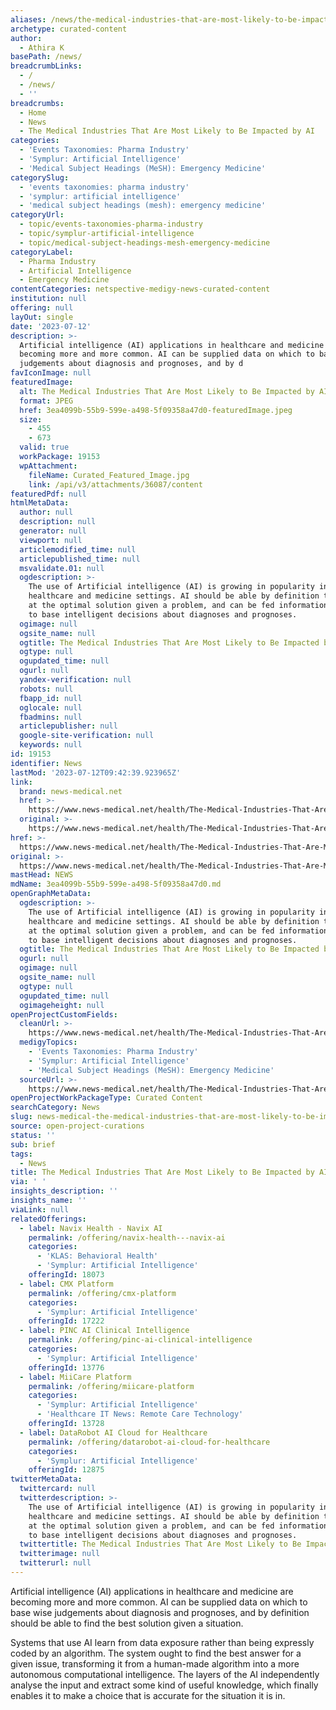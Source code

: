 ```yaml
---
aliases: /news/the-medical-industries-that-are-most-likely-to-be-impacted-by-ai
archetype: curated-content
author:
  - Athira K
basePath: /news/
breadcrumbLinks:
  - /
  - /news/
  - ''
breadcrumbs:
  - Home
  - News
  - The Medical Industries That Are Most Likely to Be Impacted by AI
categories:
  - 'Events Taxonomies: Pharma Industry'
  - 'Symplur: Artificial Intelligence'
  - 'Medical Subject Headings (MeSH): Emergency Medicine'
categorySlug:
  - 'events taxonomies: pharma industry'
  - 'symplur: artificial intelligence'
  - 'medical subject headings (mesh): emergency medicine'
categoryUrl:
  - topic/events-taxonomies-pharma-industry
  - topic/symplur-artificial-intelligence
  - topic/medical-subject-headings-mesh-emergency-medicine
categoryLabel:
  - Pharma Industry
  - Artificial Intelligence
  - Emergency Medicine
contentCategories: netspective-medigy-news-curated-content
institution: null
offering: null
layOut: single
date: '2023-07-12'
description: >-
  Artificial intelligence (AI) applications in healthcare and medicine are
  becoming more and more common. AI can be supplied data on which to base wise
  judgements about diagnosis and prognoses, and by d
favIconImage: null
featuredImage:
  alt: The Medical Industries That Are Most Likely to Be Impacted by AI
  format: JPEG
  href: 3ea4099b-55b9-599e-a498-5f09358a47d0-featuredImage.jpeg
  size:
    - 455
    - 673
  valid: true
  workPackage: 19153
  wpAttachment:
    fileName: Curated_Featured_Image.jpg
    link: /api/v3/attachments/36087/content
featuredPdf: null
htmlMetaData:
  author: null
  description: null
  generator: null
  viewport: null
  articlemodified_time: null
  articlepublished_time: null
  msvalidate.01: null
  ogdescription: >-
    The use of Artificial intelligence (AI) is growing in popularity in
    healthcare and medicine settings. AI should be able by definition to arrive
    at the optimal solution given a problem, and can be fed information on which
    to base intelligent decisions about diagnoses and prognoses.
  ogimage: null
  ogsite_name: null
  ogtitle: The Medical Industries That Are Most Likely to Be Impacted by AI
  ogtype: null
  ogupdated_time: null
  ogurl: null
  yandex-verification: null
  robots: null
  fbapp_id: null
  oglocale: null
  fbadmins: null
  articlepublisher: null
  google-site-verification: null
  keywords: null
id: 19153
identifier: News
lastMod: '2023-07-12T09:42:39.923965Z'
link:
  brand: news-medical.net
  href: >-
    https://www.news-medical.net/health/The-Medical-Industries-That-Are-Most-Likely-to-Be-Impacted-by-Ai.aspx
  original: >-
    https://www.news-medical.net/health/The-Medical-Industries-That-Are-Most-Likely-to-Be-Impacted-by-Ai.aspx
href: >-
  https://www.news-medical.net/health/The-Medical-Industries-That-Are-Most-Likely-to-Be-Impacted-by-Ai.aspx
original: >-
  https://www.news-medical.net/health/The-Medical-Industries-That-Are-Most-Likely-to-Be-Impacted-by-Ai.aspx
mastHead: NEWS
mdName: 3ea4099b-55b9-599e-a498-5f09358a47d0.md
openGraphMetaData:
  ogdescription: >-
    The use of Artificial intelligence (AI) is growing in popularity in
    healthcare and medicine settings. AI should be able by definition to arrive
    at the optimal solution given a problem, and can be fed information on which
    to base intelligent decisions about diagnoses and prognoses.
  ogtitle: The Medical Industries That Are Most Likely to Be Impacted by AI
  ogurl: null
  ogimage: null
  ogsite_name: null
  ogtype: null
  ogupdated_time: null
  ogimageheight: null
openProjectCustomFields:
  cleanUrl: >-
    https://www.news-medical.net/health/The-Medical-Industries-That-Are-Most-Likely-to-Be-Impacted-by-Ai.aspx
  medigyTopics:
    - 'Events Taxonomies: Pharma Industry'
    - 'Symplur: Artificial Intelligence'
    - 'Medical Subject Headings (MeSH): Emergency Medicine'
  sourceUrl: >-
    https://www.news-medical.net/health/The-Medical-Industries-That-Are-Most-Likely-to-Be-Impacted-by-Ai.aspx
openProjectWorkPackageType: Curated Content
searchCategory: News
slug: news-medical-the-medical-industries-that-are-most-likely-to-be-impacted-by-ai
source: open-project-curations
status: ''
sub: brief
tags:
  - News
title: The Medical Industries That Are Most Likely to Be Impacted by AI
via: ' '
insights_description: ''
insights_name: ''
viaLink: null
relatedOfferings:
  - label: Navix Health - Navix AI
    permalink: /offering/navix-health---navix-ai
    categories:
      - 'KLAS: Behavioral Health'
      - 'Symplur: Artificial Intelligence'
    offeringId: 18073
  - label: CMX Platform
    permalink: /offering/cmx-platform
    categories:
      - 'Symplur: Artificial Intelligence'
    offeringId: 17222
  - label: PINC AI Clinical Intelligence
    permalink: /offering/pinc-ai-clinical-intelligence
    categories:
      - 'Symplur: Artificial Intelligence'
    offeringId: 13776
  - label: MiiCare Platform
    permalink: /offering/miicare-platform
    categories:
      - 'Symplur: Artificial Intelligence'
      - 'Healthcare IT News: Remote Care Technology'
    offeringId: 13728
  - label: DataRobot AI Cloud for Healthcare
    permalink: /offering/datarobot-ai-cloud-for-healthcare
    categories:
      - 'Symplur: Artificial Intelligence'
    offeringId: 12875
twitterMetaData:
  twittercard: null
  twitterdescription: >-
    The use of Artificial intelligence (AI) is growing in popularity in
    healthcare and medicine settings. AI should be able by definition to arrive
    at the optimal solution given a problem, and can be fed information on which
    to base intelligent decisions about diagnoses and prognoses.
  twittertitle: The Medical Industries That Are Most Likely to Be Impacted by AI
  twitterimage: null
  twitterurl: null
---
```

<p>Artificial intelligence (AI) applications in healthcare and medicine are becoming more and more common. AI can be supplied data on which to base wise judgements about diagnosis and prognoses, and by definition should be able to find the best solution given a situation.</p><p>Systems that use AI learn from data exposure rather than being expressly coded by an algorithm. The system ought to find the best answer for a given issue, transforming it from a human-made algorithm into a more autonomous computational intelligence. The layers of the AI independently analyse the input and extract some kind of useful knowledge, which finally enables it to make a choice that is accurate for the situation it is in.</p>